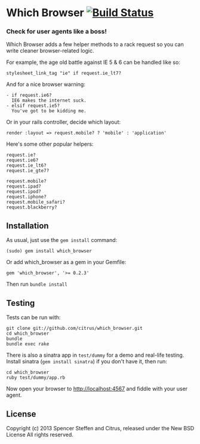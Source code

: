 # Which Browser [![Build Status](https://secure.travis-ci.org/citrus/which_browser.png)](http://travis-ci.org/citrus/which_browser)

### Check for user agents like a boss!


Which Browser adds a few helper methods to a rack request so you can write cleaner browser-related logic.

For example, the age old battle against IE 5 & 6 can be handled like so:
  
    stylesheet_link_tag "ie" if request.ie_lt7?


And for a nice browser warning:

    - if request.ie6?
      IE6 makes the internet suck.
    - elsif request.ie5?
      You've got to be kidding me.
    

Or in your rails controller, decide which layout:

    render :layout => request.mobile? ? 'mobile' : 'application' 


Here's some other popular helpers:

    request.ie?
    request.ie6?
    request.ie_lt6?
    request.ie_gte7?
    
    request.mobile?
    request.ipad?
    request.ipod?
    request.iphone?
    request.mobile_safari?
    request.blackberry?


Installation
------------

As usual, just use the `gem install` command:

    (sudo) gem install which_browser
    
Or add which_browser as a gem in your Gemfile:

    gem 'which_browser', '>= 0.2.3' 

Then run `bundle install`


Testing
-------

Tests can be run with:

    git clone git://github.com/citrus/which_browser.git
    cd which_browser
    bundle
    bundle exec rake

There is also a sinatra app in `test/dummy` for a demo and real-life testing. Install sinatra (`gem install sinatra`) if you don't have it, then run:

    cd which_browser
    ruby test/dummy/app.rb 

Now open your browser to [http://localhost:4567](http://localhost:4567) and fiddle with your user agent.


License
-------

Copyright (c) 2013 Spencer Steffen and Citrus, released under the New BSD License All rights reserved.
